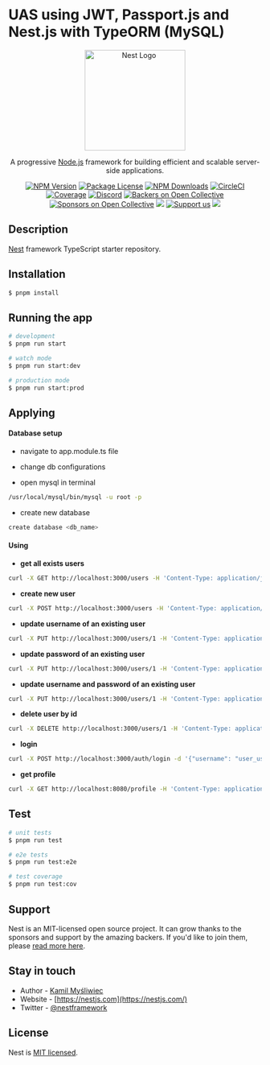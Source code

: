 # UAS using JWT, Passport.js and Nest.js with TypeORM (MySQL)

<p align="center">
  <a href="http://nestjs.com/" target="blank"><img src="https://nestjs.com/img/logo-small.svg" width="200" alt="Nest Logo" /></a>
</p>

[circleci-image]: https://img.shields.io/circleci/build/github/nestjs/nest/master?token=abc123def456
[circleci-url]: https://circleci.com/gh/nestjs/nest

  <p align="center">A progressive <a href="http://nodejs.org" target="_blank">Node.js</a> framework for building efficient and scalable server-side applications.</p>
    <p align="center">
<a href="https://www.npmjs.com/~nestjscore" target="_blank"><img src="https://img.shields.io/npm/v/@nestjs/core.svg" alt="NPM Version" /></a>
<a href="https://www.npmjs.com/~nestjscore" target="_blank"><img src="https://img.shields.io/npm/l/@nestjs/core.svg" alt="Package License" /></a>
<a href="https://www.npmjs.com/~nestjscore" target="_blank"><img src="https://img.shields.io/npm/dm/@nestjs/common.svg" alt="NPM Downloads" /></a>
<a href="https://circleci.com/gh/nestjs/nest" target="_blank"><img src="https://img.shields.io/circleci/build/github/nestjs/nest/master" alt="CircleCI" /></a>
<a href="https://coveralls.io/github/nestjs/nest?branch=master" target="_blank"><img src="https://coveralls.io/repos/github/nestjs/nest/badge.svg?branch=master#9" alt="Coverage" /></a>
<a href="https://discord.gg/G7Qnnhy" target="_blank"><img src="https://img.shields.io/badge/discord-online-brightgreen.svg" alt="Discord"/></a>
<a href="https://opencollective.com/nest#backer" target="_blank"><img src="https://opencollective.com/nest/backers/badge.svg" alt="Backers on Open Collective" /></a>
<a href="https://opencollective.com/nest#sponsor" target="_blank"><img src="https://opencollective.com/nest/sponsors/badge.svg" alt="Sponsors on Open Collective" /></a>
  <a href="https://paypal.me/kamilmysliwiec" target="_blank"><img src="https://img.shields.io/badge/Donate-PayPal-ff3f59.svg"/></a>
    <a href="https://opencollective.com/nest#sponsor"  target="_blank"><img src="https://img.shields.io/badge/Support%20us-Open%20Collective-41B883.svg" alt="Support us"></a>
  <a href="https://twitter.com/nestframework" target="_blank"><img src="https://img.shields.io/twitter/follow/nestframework.svg?style=social&label=Follow"></a>
</p>
  <!--[![Backers on Open Collective](https://opencollective.com/nest/backers/badge.svg)](https://opencollective.com/nest#backer)
  [![Sponsors on Open Collective](https://opencollective.com/nest/sponsors/badge.svg)](https://opencollective.com/nest#sponsor)-->

## Description

[Nest](https://github.com/nestjs/nest) framework TypeScript starter repository.

## Installation

```bash
$ pnpm install
```

## Running the app

```bash
# development
$ pnpm run start

# watch mode
$ pnpm run start:dev

# production mode
$ pnpm run start:prod
```

## Applying

#### Database setup

- navigate to app.module.ts file

- change db configurations

- open mysql in terminal

```bash
/usr/local/mysql/bin/mysql -u root -p
```

- create new database

```bash
create database <db_name>
```

#### Using

- **get all exists users**

```bash
curl -X GET http://localhost:3000/users -H 'Content-Type: application/json'
```

- **create new user**

```bash
curl -X POST http://localhost:3000/users -H 'Content-Type: application/json' -d '{"username": "user1", "password": "111"}'
```

- **update username of an existing user**

```bash
curl -X PUT http://localhost:3000/users/1 -H 'Content-Type: application/json' -d '{"username": "new_username"}'
```

- **update password of an existing user**

```bash
curl -X PUT http://localhost:3000/users/1 -H 'Content-Type: application/json' -d '{"password": "new_password"}'
```

- **update username and password of an existing user**

```bash
curl -X PUT http://localhost:3000/users/1 -H 'Content-Type: application/json' -d '{"username": "new_username", "password": "new_password"}'
```

- **delete user by id**

```bash
curl -X DELETE http://localhost:3000/users/1 -H 'Content-Type: application/json'
```

- **login**

```bash
curl -X POST http://localhost:3000/auth/login -d '{"username": "user_username", "password": "user_password"}' -H 'Content-Type: application/json'
```

- **get profile**

```bash
curl -X GET http://localhost:8080/profile -H 'Content-Type: application/json' -H 'Authorization: Bearer <token>'
```

## Test

```bash
# unit tests
$ pnpm run test

# e2e tests
$ pnpm run test:e2e

# test coverage
$ pnpm run test:cov
```

## Support

Nest is an MIT-licensed open source project. It can grow thanks to the sponsors and support by the amazing backers. If you'd like to join them, please [read more here](https://docs.nestjs.com/support).

## Stay in touch

- Author - [Kamil Myśliwiec](https://kamilmysliwiec.com)
- Website - [https://nestjs.com](https://nestjs.com/)
- Twitter - [@nestframework](https://twitter.com/nestframework)

## License

Nest is [MIT licensed](LICENSE).
